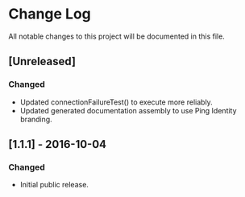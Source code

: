 # Change Log
All notable changes to this project will be documented in this file.

## [Unreleased]
### Changed
- Updated connectionFailureTest() to execute more reliably.
- Updated generated documentation assembly to use Ping Identity branding.

## [1.1.1] - 2016-10-04
### Changed
- Initial public release.